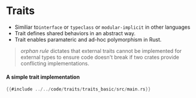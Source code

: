 # Traits

- Similiar to`interface` or `typeclass` or `modular-implicit` in other languages
- Trait defines shared behaviors in an abstract way.
- Trait enables paramateric and ad-hoc polymorphism in Rust.

>_orphan rule_ dictates that external traits cannot be implemented for external types to ensure code doesn't break if two crates provide conflicting implementations.

#### A simple trait implementation
```rust
{{#include ../../code/traits/traits_basic/src/main.rs}}
```
